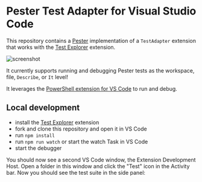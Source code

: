 # Pester Test Adapter for Visual Studio Code

This repository contains a [Pester](https://github.com/Pester/Pester) implementation of a `TestAdapter` extension that works with the
[Test Explorer](https://marketplace.visualstudio.com/items?itemName=hbenl.vscode-test-explorer) extension.

![screenshot](https://user-images.githubusercontent.com/2644648/83358111-12570900-a326-11ea-9a0e-d1449f824fbe.png)

It currently supports running and debugging Pester tests as the workspace, file, `Describe`, or `It` level!

It leverages the [PowerShell extension for VS Code](https://github.com/PowerShell/vscode-powershell) to run and debug.

## Local development

* install the [Test Explorer](https://marketplace.visualstudio.com/items?itemName=hbenl.vscode-test-explorer) extension
* fork and clone this repository and open it in VS Code
* run `npm install`
* run `npm run watch` or start the watch Task in VS Code
* start the debugger

You should now see a second VS Code window, the Extension Development Host.
Open a folder in this window and click the "Test" icon in the Activity bar.
Now you should see the test suite in the side panel:
